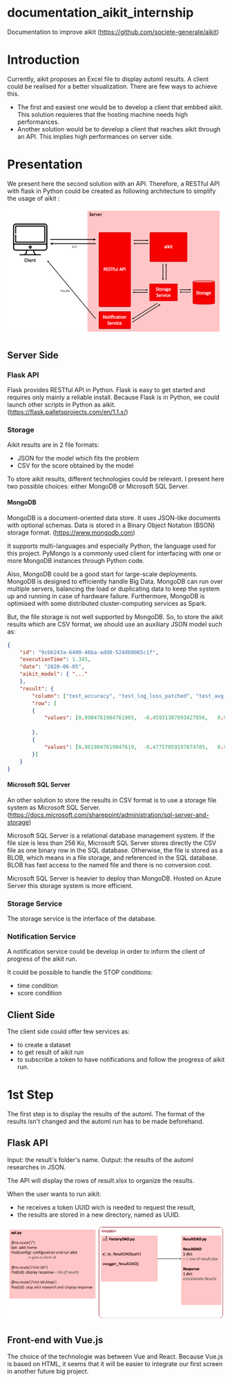 # documentation_aikit_internship
Documentation to improve aikit
(https://github.com/societe-generale/aikit)


# Introduction
Currently, aikit proposes an Excel file to display automl results.
A client could be realised for a better visualization. There are few ways to achieve this.
- The first and easiest one would be to develop a client that embbed aikit. This solution requieres that the hosting machine needs high performances.
- Another solution would be to develop a client that reaches aikit through an API. This implies high performances on server side.


# Presentation

We present here the second solution with an API.
Therefore, a RESTful API with flask in Python could be created as following architecture to simplify the usage of aikit :

![Fig. 1: Architecture](./Images/Architecture.png)


## Server Side

### Flask API

Flask provides RESTful API in Python. Flask is easy to get started and requires only mainly a reliable install. Because Flask is in Python, we could launch other scripts in Python as aikit.
(https://flask.palletsprojects.com/en/1.1.x/)


### Storage

Aikit results are in 2 file formats:
- JSON for the model which fits the problem
- CSV for the score obtained by the model

To store aikit results, different technologies could be relevant. I present here two possible choices: either MongoDB or Microsoft SQL Server.

#### MongoDB

MongoDB is a document-oriented data store. It uses JSON-like documents with optional schemas. Data is stored in a Binary Object Notation (BSON) storage format.
(https://www.mongodb.com)

It supports multi-languages and especially Python, the language used for this project. PyMongo is a commonly used client for interfacing with one or more MongoDB instances through Python code.

Also, MongoDB could be a good start for large-scale deployments. MongoDB is designed to efficiently handle Big Data. MongoDB can run over multiple servers, balancing the load or duplicating data to keep the system up and running in case of hardware failure.
Furthermore, MongoDB is optimised with some distributed cluster-computing services as Spark.

But, the file storage is not well supported by MongoDB. So, to store the aikit results which are CSV format, we should use an auxiliary JSON model such as:

```JSON
{
	"id": "9cbb243a-6400-46ba-add0-524d60065c1f",
	"executionTime": 1.345,
	"date": "2020-06-05",
	"aikit_model": { "..."
	},
	"result": {
		"column": ["test_accuracy", "test_log_loss_patched", "test_avg_roc_auc", "test_f1_macro", "train_accuracy", "train_log_loss_patched", "train_avg_roc_auc", "train_f1_macro", "fit_time", "score_time", "n_test_samples", "fold_nb"],
		"row": [
		{
			"values": [0.9904761904761905,	-0.45931387893427056,	0.9984756097560976,	0.9899511915015791,	0.9745493107104984,	-0.4667526620337411,	0.9938859144689007,	0.9731810209982462,	0.045392751693725586,	0.03303408622741699,	105,	0]
      
		},
		{
			"values": [0.9619047619047619,	-0.47757059197874785,	0.9649390243902439,	0.9592074592074593,	0.9777306468716861,	-0.46388441774535133,	0.9953825670660887,	0.9765686287270054,	0.04618477821350098,	0.03585314750671387,	105,	1]
		}]
	}
}
```

#### Microsoft SQL Server

An other solution to store the results in CSV format is to use a storage file system as Microsoft SQL Server.
(https://docs.microsoft.com/sharepoint/administration/sql-server-and-storage)

Microsoft SQL Server is a relational database management system. If the file size is less than 256 Ko, Microsoft SQL Server stores directly the CSV file as one binary row in the SQL database. Otherwise, the file is stored as a BLOB, which means in a file storage, and referenced in the SQL database. BLOB has fast access to the named file and there is no conversion cost.

Microsoft SQL Server is heavier to deploy than MongoDB.
Hosted on Azure Server this storage system is more efficient.


### Storage Service

The storage service is the interface of the database.


### Notification Service

A notification service could be develop in order to inform the client of progress of the aikit run.

It could be possible to handle the STOP conditions:
- time condition
- score condition


## Client Side

The client side could offer few services as:
- to create a dataset
- to get result of aikit run
- to subscribe a token to have notifications and follow the progress of aikit run.


# 1st Step

The first step is to display the results of the automl.
The format of the results isn't changed and the automl run has to be made beforehand.

## Flask API

Input: the result's folder's name.
Output: the results of the automl researches in JSON.

The API will display the rows of result.xlsx to organize the results.

When the user wants to run aikit:
- he receives a token UUID wich is needed to request the result,
- the results are stored in a new directory, named as UUID.

![Fig. 2: API architecture](./Images/API_Architecture.png)

## Front-end with Vue.js

The choice of the technologie was between Vue and React.
Because Vue.js is based on HTML, it seems that it will be easier to integrate our first screen in another future big project.




